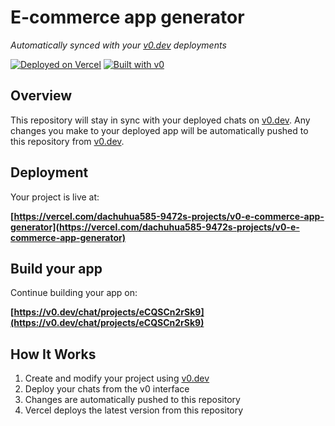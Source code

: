 # E-commerce app generator

*Automatically synced with your [v0.dev](https://v0.dev) deployments*

[![Deployed on Vercel](https://img.shields.io/badge/Deployed%20on-Vercel-black?style=for-the-badge&logo=vercel)](https://vercel.com/dachuhua585-9472s-projects/v0-e-commerce-app-generator)
[![Built with v0](https://img.shields.io/badge/Built%20with-v0.dev-black?style=for-the-badge)](https://v0.dev/chat/projects/eCQSCn2rSk9)

## Overview

This repository will stay in sync with your deployed chats on [v0.dev](https://v0.dev).
Any changes you make to your deployed app will be automatically pushed to this repository from [v0.dev](https://v0.dev).

## Deployment

Your project is live at:

**[https://vercel.com/dachuhua585-9472s-projects/v0-e-commerce-app-generator](https://vercel.com/dachuhua585-9472s-projects/v0-e-commerce-app-generator)**

## Build your app

Continue building your app on:

**[https://v0.dev/chat/projects/eCQSCn2rSk9](https://v0.dev/chat/projects/eCQSCn2rSk9)**

## How It Works

1. Create and modify your project using [v0.dev](https://v0.dev)
2. Deploy your chats from the v0 interface
3. Changes are automatically pushed to this repository
4. Vercel deploys the latest version from this repository